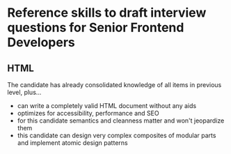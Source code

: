 # Reference skills to draft interview questions for Senior Frontend Developers

## HTML

The candidate has already consolidated knowledge of all items in previous level, plus...

* can write a completely valid HTML document without any aids
* optimizes for accessibility, performance and SEO
* for this candidate semantics and cleanness matter and won't jeopardize them
* this candidate can design very complex composites of modular parts and implement atomic design patterns

